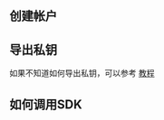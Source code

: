 ## 创建帐户



## 导出私钥

如果不知道如何导出私钥，可以参考 [教程](https://forum.gxb.io/topic/130/gxs-%E7%A7%BB%E5%8A%A8%E7%AB%AF%E9%92%B1%E5%8C%85%E5%8F%91%E5%B8%83-%E8%AF%B4%E6%98%8E%E6%96%87%E6%A1%A3-ios%E5%AE%A1%E6%A0%B8%E5%B7%B2%E9%80%9A%E8%BF%87/2)

## 如何调用SDK



